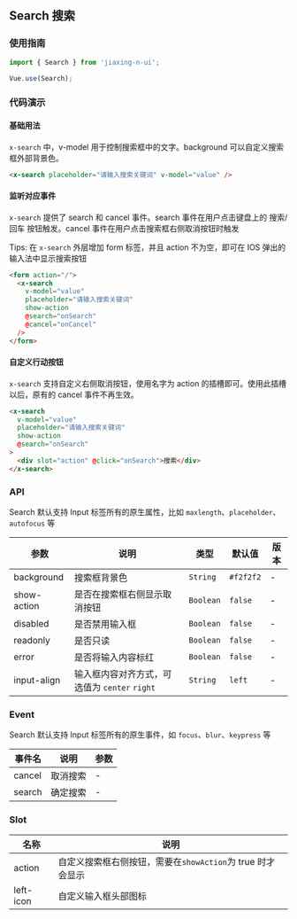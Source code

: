 ## Search 搜索

### 使用指南
``` javascript
import { Search } from 'jiaxing-n-ui';

Vue.use(Search);
```

### 代码演示

#### 基础用法
`x-search` 中，v-model 用于控制搜索框中的文字。background 可以自定义搜索框外部背景色。

```html
<x-search placeholder="请输入搜索关键词" v-model="value" />
```

#### 监听对应事件
`x-search` 提供了 search 和 cancel 事件。search 事件在用户点击键盘上的 搜索/回车 按钮触发。cancel 事件在用户点击搜索框右侧取消按钮时触发

Tips: 在 `x-search` 外层增加 form 标签，并且 action 不为空，即可在 IOS 弹出的输入法中显示搜索按钮

```html
<form action="/">
  <x-search
    v-model="value"
    placeholder="请输入搜索关键词"
    show-action
    @search="onSearch"
    @cancel="onCancel"
  />
</form>
```

#### 自定义行动按钮
`x-search` 支持自定义右侧取消按钮，使用名字为 action 的插槽即可。使用此插槽以后，原有的 cancel 事件不再生效。

```html
<x-search
  v-model="value"
  placeholder="请输入搜索关键词"
  show-action
  @search="onSearch"
>
  <div slot="action" @click="onSearch">搜索</div>
</x-search>
```

### API

Search 默认支持 Input 标签所有的原生属性，比如 `maxlength`、`placeholder`、`autofocus` 等

| 参数 | 说明 | 类型 | 默认值 | 版本 |
|------|------|------|------|------|
| background | 搜索框背景色 | `String` | `#f2f2f2` | - |
| show-action | 是否在搜索框右侧显示取消按钮 | `Boolean` | `false` | - |
| disabled | 是否禁用输入框 | `Boolean` | `false` | - |
| readonly | 是否只读 | `Boolean` | `false` | - |
| error | 是否将输入内容标红 | `Boolean` | `false` | - |
| input-align | 输入框内容对齐方式，可选值为 `center` `right` | `String` | `left` | - |

### Event

Search 默认支持 Input 标签所有的原生事件，如 `focus`、`blur`、`keypress` 等

| 事件名 | 说明 | 参数 |
|------|------|------|
| cancel | 取消搜索 | - |
| search | 确定搜索 | - |

### Slot

| 名称 | 说明 |
|------|------|
| action | 自定义搜索框右侧按钮，需要在`showAction`为 true 时才会显示 |
| left-icon | 自定义输入框头部图标 |
